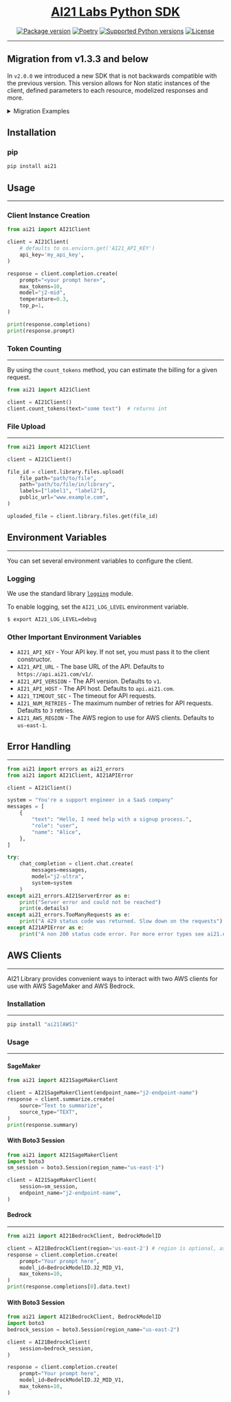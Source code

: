 <h1 align="center">
    <a href="https://github.com/AI21Labs/ai21">AI21 Labs Python SDK</a>
</h1>

[//]: # "Add when public"
[//]: # '<a href="https://github.com/AI21Labs/ai21/actions?query=workflow%3ATest+event%3Apush+branch%3Amain"><img src="https://github.com/AI21Labs/ai21/actions/workflows/test.yaml/badge.svg" alt="Test"></a>'
[//]: # '<a href="https://pypi.org/project/ai21" target="_blank"><img src="https://img.shields.io/pypi/pyversions/ai21?color=%2334D058" alt="Supported Python versions"></a>'

<p align="center">
<a href="https://pypi.org/project/ai21" target="_blank"><img src="https://img.shields.io/pypi/v/ai21?color=%2334D058&label=pypi%20package" alt="Package version"></a>
<a href="https://python-poetry.org/" target="_blank"><img src="https://img.shields.io/endpoint?url=https://python-poetry.org/badge/v0.json" alt="Poetry"></a>
<a href="https://github.com/semantic-release/semantic-release" target="_blank"><img src="https://img.shields.io/badge/semantic--release-python-e10079?logo=semantic-release" alt="Supported Python versions"></a>
<a href="https://opensource.org/licenses/Apache-2.0" target="_blank"><img src="https://img.shields.io/badge/License-Apache_2.0-blue.svg" alt="License"></a>
</p>

---

## Migration from v1.3.3 and below

In `v2.0.0` we introduced a new SDK that is not backwards compatible with the previous version.
This version allows for Non static instances of the client, defined parameters to each resource, modelized responses and
more.

<details>
<summary>Migration Examples</summary>

### Instance creation (not available in v1.3.3 and below)

```python
from ai21 import AI21Client

client = AI21Client(api_key='my_api_key')

# or set api_key in environment variable - AI21_API_KEY and then
client = AI21Client()
```

### Completion before/after

```diff
prompt = "some prompt"

import ai21

- response = ai21.Completion.execute(model="j2-light", prompt=prompt, maxTokens=2)


+ client = ai21.AI21Client()
+ response = client.completion(model="j2-light", prompt=prompt, max_tokens=2)
```

### Tokenization and Token counting before/after

```diff
- response = ai21.Tokenization.execute(text=prompt)
- print(len(response)) # number of tokens

+ client = ai21.AI21Client()
+ token_count = client.count_tokens(text=prompt)
```

---

### AWS Client Creations

### Bedrock Client creation before/after

```diff
- import ai21
- destination = ai21.BedrockDestination(model_id=ai21.BedrockModelID.J2_MID_V1)
- response = ai21.Completion.execute(prompt=prompt, maxTokens=1000, destination=destination)

+ from ai21 import AI21BedrockClient, BedrockModelID
+ client = AI21BedrockClient()
+ response = client.completion.create(prompt=prompt, max_tokens=1000, model_id=BedrockModelID.J2_MID_V1)
```

### SageMaker Client creation before/after

```diff
- import ai21
- destination = ai21.SageMakerDestination("j2-mid-test-endpoint")
- response = ai21.Completion.execute(prompt=prompt, maxTokens=1000, destination=destination)

+ from ai21 import AI21SageMakerClient
+ client = AI21SageMakerClient(endpoint_name="j2-mid-test-endpoint")
+ response = client.completion.create(prompt=prompt, max_tokens=1000)
```

</details>

## Installation

### pip

```bash
pip install ai21
```

## Usage

---

### Client Instance Creation

```python
from ai21 import AI21Client

client = AI21Client(
    # defaults to os.enviorn.get('AI21_API_KEY')
    api_key='my_api_key',
)

response = client.completion.create(
    prompt="<your prompt here>",
    max_tokens=10,
    model="j2-mid",
    temperature=0.3,
    top_p=1,
)

print(response.completions)
print(response.prompt)
```

### Token Counting

---

By using the `count_tokens` method, you can estimate the billing for a given request.

```python
from ai21 import AI21Client

client = AI21Client()
client.count_tokens(text="some text")  # returns int
```

### File Upload

---

```python
from ai21 import AI21Client

client = AI21Client()

file_id = client.library.files.upload(
    file_path="path/to/file",
    path="path/to/file/in/library",
    labels=["label1", "label2"],
    public_url="www.example.com",
)

uploaded_file = client.library.files.get(file_id)
```

## Environment Variables

---

You can set several environment variables to configure the client.

### Logging

We use the standard library [`logging`](https://docs.python.org/3/library/logging.html) module.

To enable logging, set the `AI21_LOG_LEVEL` environment variable.

```bash
$ export AI21_LOG_LEVEL=debug
```

### Other Important Environment Variables

- `AI21_API_KEY` - Your API key. If not set, you must pass it to the client constructor.
- `AI21_API_URL` - The base URL of the API. Defaults to `https://api.ai21.com/v1/`.
- `AI21_API_VERSION` - The API version. Defaults to `v1`.
- `AI21_API_HOST` - The API host. Defaults to `api.ai21.com`.
- `AI21_TIMEOUT_SEC` - The timeout for API requests.
- `AI21_NUM_RETRIES` - The maximum number of retries for API requests. Defaults to `3` retries.
- `AI21_AWS_REGION` - The AWS region to use for AWS clients. Defaults to `us-east-1`.

## Error Handling

---

```python
from ai21 import errors as ai21_errors
from ai21 import AI21Client, AI21APIError

client = AI21Client()

system = "You're a support engineer in a SaaS company"
messages = [
    {
        "text": "Hello, I need help with a signup process.",
        "role": "user",
        "name": "Alice",
    },
]

try:
    chat_completion = client.chat.create(
        messages=messages,
        model="j2-ultra",
        system=system
    )
except ai21_errors.AI21ServerError as e:
    print("Server error and could not be reached")
    print(e.details)
except ai21_errors.TooManyRequests as e:
    print("A 429 status code was returned. Slow down on the requests")
except AI21APIError as e:
    print("A non 200 status code error. For more error types see ai21.errors")

```

## AWS Clients

---

AI21 Library provides convenient ways to interact with two AWS clients for use with AWS SageMaker and AWS Bedrock.

### Installation

---

```bash
pip install "ai21[AWS]"
```

### Usage

---

#### SageMaker

```python
from ai21 import AI21SageMakerClient

client = AI21SageMakerClient(endpoint_name="j2-endpoint-name")
response = client.summarize.create(
    source="Text to summarize",
    source_type="TEXT",
)
print(response.summary)
```

#### With Boto3 Session

```python
from ai21 import AI21SageMakerClient
import boto3
sm_session = boto3.Session(region_name="us-east-1")

client = AI21SageMakerClient(
    session=sm_session,
    endpoint_name="j2-endpoint-name",
)
```

#### Bedrock

---

```python
from ai21 import AI21BedrockClient, BedrockModelID

client = AI21BedrockClient(region='us-east-2') # region is optional, as you can use the env variable instead
response = client.completion.create(
    prompt="Your prompt here",
    model_id=BedrockModelID.J2_MID_V1,
    max_tokens=10,
)
print(response.completions[0].data.text)
```

#### With Boto3 Session

```python
from ai21 import AI21BedrockClient, BedrockModelID
import boto3
bedrock_session = boto3.Session(region_name="us-east-2")

client = AI21BedrockClient(
    session=bedrock_session,
)

response = client.completion.create(
    prompt="Your prompt here",
    model_id=BedrockModelID.J2_MID_V1,
    max_tokens=10,
)
```
